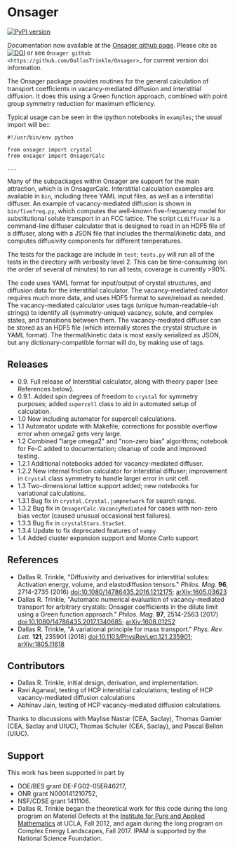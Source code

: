 Onsager
=======

[![PyPI version](https://img.shields.io/pypi/v/onsager.svg)](http://pypi.python.org/pypi/onsager)

Documentation now available at the [Onsager github page](http://dallastrinkle.github.io/Onsager/). Please cite as [![DOI](https://zenodo.org/badge/14172/DallasTrinkle/Onsager.svg)](https://zenodo.org/badge/latestdoi/14172/DallasTrinkle/Onsager) or see `Onsager github <https://github.com/DallasTrinkle/Onsager>`_ for current version doi information.

The Onsager package provides routines for the general calculation of transport coefficients in vacancy-mediated diffusion and interstitial diffusion. It does this using a Green function approach, combined with point group symmetry reduction for maximum efficiency.

Typical usage can be seen in the ipython notebooks in `examples`; the usual import will be::

    #!/usr/bin/env python

	from onsager import crystal
	from onsager import OnsagerCalc

    ...

Many of the subpackages within Onsager are support for the main attraction, which is in OnsagerCalc. Interstitial calculation examples are available in `bin`, including three YAML input files, as well as a interstitial diffuser. An example of vacancy-mediated diffusion is shown in `bin/fivefreq.py`, which computes the well-known five-frequency model for substitutional solute transport in an FCC lattice. The script `CLdiffuser` is a command-line diffuser calculator that is designed to read in an HDF5 file of a diffuser, along with a JSON file that includes the thermal/kinetic data, and computes diffusivity components for different temperatures.

The tests for the package are include in `test`; `tests.py` will run all of the tests in the directory with verbosity level 2. This can be time-consuming (on the order of several of minutes) to run all tests; coverage is currently >90%.

The code uses YAML format for input/output of crystal structures, and diffusion data for the interstitial calculator. The vacancy-mediated calculator requires much more data, and uses HDF5 format to save/reload as needed. The vacancy-mediated calculator uses tags (unique human-readable-ish strings) to identify all (symmetry-unique) vacancy, solute, and complex states, and transitions between them.
The vacancy-mediated diffuser can be stored as an HDF5 file (which internally stores the crystal structure in YAML format). The thermal/kinetic data is most easily serialized as JSON, but any dictionary-compatible format will do, by making use of tags.


Releases
--------

* 0.9. Full release of Interstitial calculator, along with theory paper (see References below).
* 0.9.1. Added spin degrees of freedom to `crystal` for symmetry purposes; added `supercell` class to aid in automated setup of calculation.
* 1.0 Now including automator for supercell calculations.
* 1.1 Automator update with Makefile; corrections for possible overflow error when omega2 gets very large.
* 1.2 Combined "large omega2" and "non-zero bias" algorithms; notebook for Fe-C added to documentation; cleanup of code and improved testing.
* 1.2.1 Additional notebooks added for vacancy-mediated diffuser.
* 1.2.2 New internal friction calculator for interstitial diffuser; improvement in `Crystal` class symmetry to handle larger error in unit cell.
* 1.3 Two-dimensional lattice support added; new notebooks for variational calculations.
* 1.3.1 Bug fix in `crystal.Crystal.jumpnetwork` for search range.
* 1.3.2 Bug fix in `OnsagerCalc.VacancyMediated` for cases with non-zero bias vector (caused unusual occasional test failures).
* 1.3.3 Bug fix in `crystalStars.StarSet`.
* 1.3.4 Update to fix deprecated features of `numpy`
* 1.4 Added cluster expansion support and Monte Carlo support


References
----------

* Dallas R. Trinkle, "Diffusivity and derivatives for interstitial solutes: Activation energy, volume, and elastodiffusion tensors." _Philos. Mag._ **96**, 2714-2735 (2016) [doi:10.1080/14786435.2016.1212175](http://dx.doi.org/10.1080/14786435.2016.1212175); [arXiv:1605.03623](http://arxiv.org/abs/1605.03623)
* Dallas R. Trinkle, "Automatic numerical evaluation of vacancy-mediated transport for arbitrary crystals: Onsager coefficients in the dilute limit using a Green function approach." _Philos. Mag._ **97**, 2514-2563 (2017) [doi:10.1080/14786435.2017.1340685](http://dx.doi.org/10.1080/14786435.2017.1340685); [arXiv:1608.01252](http://arxiv.org/abs/1608.01252)
* Dallas R. Trinkle, "A variational principle for mass transport." _Phys. Rev. Lett._ **121**, 235901 (2018) [doi:10.1103/PhysRevLett.121.235901](http://dx.doi.org/10.1103/PhysRevLett.121.235901); [arXiv:1805.11618](http://arxiv.org/abs/1805.11618)


Contributors
------------

* Dallas R. Trinkle, initial design, derivation, and implementation.
* Ravi Agarwal, testing of HCP interstitial calculations; testing of HCP vacancy-mediated diffusion calculations
* Abhinav Jain, testing of HCP vacancy-mediated diffusion calculations.

Thanks to discussions with Maylise Nastar (CEA, Saclay), Thomas Garnier (CEA, Saclay and UIUC), Thomas Schuler (CEA, Saclay), and Pascal Bellon (UIUC).

Support
-------

This work has been supported in part by

* DOE/BES grant DE-FG02-05ER46217,
* ONR grant N000141210752,
* NSF/CDSE grant 1411106.
* Dallas R. Trinkle began the theoretical work for this code during the long program on Material Defects at the [Institute for Pure and Applied Mathematics](https://www.ipam.ucla.edu/) at UCLA, Fall 2012, and again during the long program on Complex Energy Landscapes, Fall 2017. IPAM is supported by the National Science Foundation.
